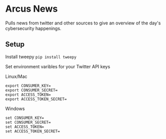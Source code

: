 # Arcus News
Pulls news from twitter and other sources to give an overview of the day's 
cybersecurity happenings.

## Setup
Install tweepy
`pip install tweepy`

Set environment varibles for your Twitter API keys


Linux/Mac
```
export CONSUMER_KEY=
export CONSUMER_SECRET=
export ACCESS_TOKEN=
export ACCESS_TOKEN_SECRET= 
```

Windows
```
set CONSUMER_KEY=
set CONSUMER_SECRET=
set ACCESS_TOKEN=
set ACCESS_TOKEN_SECRET= 
```
